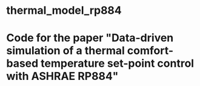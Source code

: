 # thermal_model_rp884
# Code for the paper "Data-driven simulation of a thermal comfort-based temperature set-point control with ASHRAE RP884"
